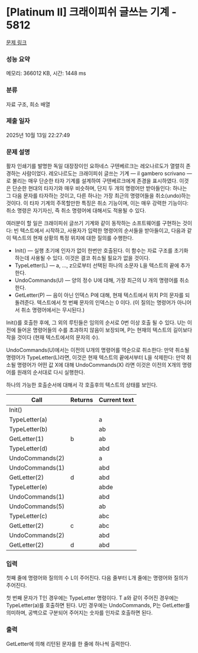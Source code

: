 # [Platinum II] 크래이피쉬 글쓰는 기계 - 5812 

[문제 링크](https://www.acmicpc.net/problem/5812) 

### 성능 요약

메모리: 366012 KB, 시간: 1448 ms

### 분류

자료 구조, 희소 배열

### 제출 일자

2025년 10월 13일 22:27:49

### 문제 설명

<p>활자 인쇄기를 발명한 독일 대장장이인 요하네스 구텐베르크는 레오나르도가 열렬히 존경하는 사람이었다. 레오나르도는 크래이피쉬 글쓰는 기계 — il gambero scrivano —로 불리는 매우 단순한 타자 기계를 설계하여 구텐베르크에게 존경을 표시하였다. 이것은 단순한 현대의 타자기와 매우 비슷하며, 단지 두 개의 명령어만 받아들인다: 하나는 그 다음 문자를 타자하는 것이고, 다른 하나는 가장 최근의 명령어들을 취소(undo)하는 것이다. 이 타자 기계의 주목할만한 특징은 취소 기능이며, 이는 매우 강력한 기능이다: 취소 명령은 자기자신, 즉 취소 명령어에 대해서도 적용될 수 있다.</p>

<p>여러분이 할 일은 크래이피쉬 글쓰기 기계와 같이 동작하는 소프트웨어를 구현하는 것이다: 빈 텍스트에서 시작하고, 사용자가 입력한 명령어의 순서들을 받아들이고, 다음과 같이 텍스트의 현재 상황의 특정 위치에 대한 질의를 수행한다.</p>

<ul>
	<li>Init() — 실행 초기에 인자가 없이 한번만 호출된다. 이 함수는 자료 구조를 초기화 하는데 사용될 수 있다. 이것은 결코 취소될 필요가 없을 것이다.</li>
	<li>TypeLetter(L) — a, …, z으로부터 선택된 하나의 소문자 L을 텍스트의 끝에 추가한다.</li>
	<li>UndoCommands(U) — 양의 정수 U에 대해, 가장 최근의 U 개의 명령어를 취소한다.</li>
	<li>GetLetter(P) — 음이 아닌 인덱스 P에 대해, 현재 텍스트에서 위치 P의 문자를 되돌려준다. 텍스트에서 첫 번째 문자의 인덱스는 0 이다. (이 질의는 명령어가 아니어서 취소 명령어에서는 무시된다.)</li>
</ul>

<p>Init()를 호출한 후에, 그 외의 루틴들은 임의의 순서로 0번 이상 호출 될 수 있다. U는 이전에 들어온 명령어들의 수를 초과하지 않음이 보장되며, P는 현재의 텍스트의 길이보다 작을 것이다 (현재 텍스트에서의 문자의 수).</p>

<p>UndoCommands(U)에서는 이전의 U개의 명령어를 역순으로 취소한다: 만약 취소될 명령어가 TypeLetter(L)라면, 이것은 현재 텍스트의 끝에서부터 L을 삭제한다: 만약 취소될 명령어가 어떤 값 X에 대해 UndoCommands(X) 라면 이것은 이전의 X개의 명령어를 원래의 순서대로 다시 실행한다.</p>

<p>하나의 가능한 호출순서에 대해서 각 호출후의 텍스트의 상태를 보인다.</p>

<table class="table table-bordered table-center-50">
	<thead>
		<tr>
			<th>Call</th>
			<th>Returns</th>
			<th>Current text</th>
		</tr>
	</thead>
	<tbody>
		<tr>
			<td>Init()</td>
			<td> </td>
			<td> </td>
		</tr>
		<tr>
			<td>TypeLetter(a)</td>
			<td> </td>
			<td>a</td>
		</tr>
		<tr>
			<td>TypeLetter(b)</td>
			<td> </td>
			<td>ab</td>
		</tr>
		<tr>
			<td>GetLetter(1)</td>
			<td>b</td>
			<td>ab</td>
		</tr>
		<tr>
			<td>TypeLetter(d)</td>
			<td> </td>
			<td>abd</td>
		</tr>
		<tr>
			<td>UndoCommands(2)</td>
			<td> </td>
			<td>a</td>
		</tr>
		<tr>
			<td>UndoCommands(1)</td>
			<td> </td>
			<td>abd</td>
		</tr>
		<tr>
			<td>GetLetter(2)</td>
			<td>d</td>
			<td>abd</td>
		</tr>
		<tr>
			<td>TypeLetter(e)</td>
			<td> </td>
			<td>abde</td>
		</tr>
		<tr>
			<td>UndoCommands(1)</td>
			<td> </td>
			<td>abd</td>
		</tr>
		<tr>
			<td>UndoCommands(5)</td>
			<td> </td>
			<td>ab</td>
		</tr>
		<tr>
			<td>TypeLetter(c)</td>
			<td> </td>
			<td>abc</td>
		</tr>
		<tr>
			<td>GetLetter(2)</td>
			<td>c</td>
			<td>abc</td>
		</tr>
		<tr>
			<td>UndoCommands(2)</td>
			<td> </td>
			<td>abd</td>
		</tr>
		<tr>
			<td>GetLetter(2)</td>
			<td>d</td>
			<td>abd</td>
		</tr>
	</tbody>
</table>

### 입력 

 <p>첫째 줄에 명령어와 질의의 수 L이 주어진다. 다음 줄부터 L개 줄에는 명령어와 질의가 주어진다.</p>

<p>첫 번째 문자가 T인 경우에는 TypeLetter 명령이다. T a와 같이 주어진 경우에는 TypeLetter(a)를 호출하면 된다. U인 경우에는 UndoCommands, P는 GetLetter를 의미하며, 공백으로 구분되어 주어지는 숫자를 인자로 호출하면 된다.</p>

### 출력 

 <p>GetLetter에 의해 리턴된 문자를 한 줄에 하나씩 출력한다.</p>

